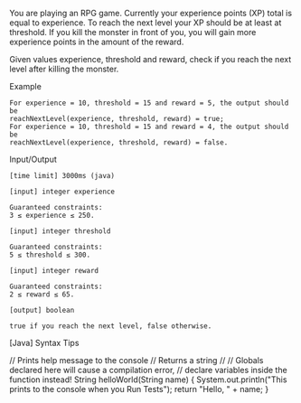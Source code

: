 You are playing an RPG game. Currently your experience points (XP) total is equal to experience. To reach the next level your XP should be at least at threshold. If you kill the monster in front of you, you will gain more experience points in the amount of the reward.

Given values experience, threshold and reward, check if you reach the next level after killing the monster.

Example

    For experience = 10, threshold = 15 and reward = 5, the output should be
    reachNextLevel(experience, threshold, reward) = true;
    For experience = 10, threshold = 15 and reward = 4, the output should be
    reachNextLevel(experience, threshold, reward) = false.

Input/Output

    [time limit] 3000ms (java)

    [input] integer experience

    Guaranteed constraints:
    3 ≤ experience ≤ 250.

    [input] integer threshold

    Guaranteed constraints:
    5 ≤ threshold ≤ 300.

    [input] integer reward

    Guaranteed constraints:
    2 ≤ reward ≤ 65.

    [output] boolean

    true if you reach the next level, false otherwise.

[Java] Syntax Tips

// Prints help message to the console
// Returns a string
// 
// Globals declared here will cause a compilation error,
// declare variables inside the function instead!
String helloWorld(String name) {
    System.out.println("This prints to the console when you Run Tests");
    return "Hello, " + name;
}

